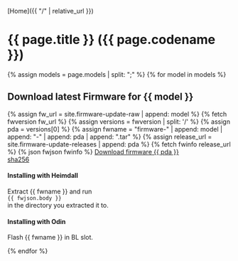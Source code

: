[Home]({{ "/" | relative_url }})

# {{ page.title }} ({{ page.codename }})

{% assign models = page.models | split: ";" %}
{% for model in models %}
<h2>Download latest Firmware for {{ model }}</h2>
{% assign fw_url = site.firmware-update-raw | append: model %}
{% fetch fwversion fw_url %}
{% assign versions = fwversion | split: '/' %}
{% assign pda = versions[0] %}
{% assign fwname = "firmware-" | append: model | append: "-" | append: pda | append: ".tar" %}
{% assign release_url = site.firmware-update-releases | append: pda %}
{% fetch fwinfo release_url %}
{% json fwjson fwinfo %}
<a href="{{ site.firmware-update-download }}/{{ pda }}/{{ fwname }}">Download firmware {{ pda }}</a>
<br>
<a href="{{ site.firmware-update-download }}/{{ pda }}/{{ fwname }}.sha256">sha256</a>
<br>
<h4>Installing with Heimdall</h4>
<p>
Extract {{ fwname }} and run<br>
<code>{{ fwjson.body }}</code><br>
in the directory you extracted it to.
</p>
<h4>Installing with Odin</h4>
<p>
Flash {{ fwname }} in BL slot.
</p>

{% endfor %}
